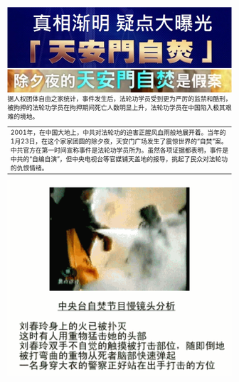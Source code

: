 <div align=center>
<img src="images/ok.jpg" width=880>
</div>

<div align=center>
<img src="images/maxresdefault (2).jpg" width=880>
</div>
<table>
  <tr>
   <td>2001年，在中国大地上，中共对法轮功的迫害正腥风血雨般地展开着。当年的1月23日，在这个家家团圆的除夕夜，天安门广场发生了震惊世界的“自焚”案。中共官方在第一时间宣称事件是法轮功学员所为。虽然各项证据都表明，事件是中共的“自编自演”，但中央电视台等官媒铺天盖地的报导，挑起了民众对法轮功的仇恨情绪。</td>
    据人权团体自由之家统计，事件发生后，法轮功学员受到更为严厉的监禁和酷刑，被拘押的法轮功学员在拘押期间死亡人数明显上升，法轮功学员在中国陷入极其艰难的境地。
  </tr>
  </table>


<div align=center>
<img src="images/2005-1-31-cctv-liu-chunling.gif" width=680>
</div>
